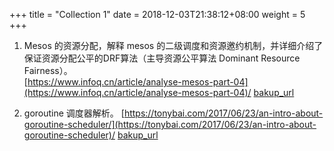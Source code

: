 +++
title = "Collection 1"
date =  2018-12-03T21:38:12+08:00
weight = 5
+++

1. Mesos 的资源分配，解释 mesos 的二级调度和资源邀约机制，并详细介绍了保证资源分配公平的DRF算法（主导资源公平算法 Dominant Resource Fairness）。    
   [https://www.infoq.cn/article/analyse-mesos-part-04](https://www.infoq.cn/article/analyse-mesos-part-04)/
   [bakup_url](https://www.evernote.com/shard/s499/nl/1/95931a50-240d-4cc7-b36f-2772ea2768c3?title=%E6%B7%B1%E5%85%A5%E6%B5%85%E5%87%BAMesos%EF%BC%88%E5%9B%9B%EF%BC%89%EF%BC%9AMesos%E7%9A%84%E8%B5%84%E6%BA%90%E5%88%86%E9%85%8D%20-%20InfoQ)

2. goroutine 调度器解析。
   [https://tonybai.com/2017/06/23/an-intro-about-goroutine-scheduler/](https://tonybai.com/2017/06/23/an-intro-about-goroutine-scheduler)/
   [bakup_url](https://www.evernote.com/shard/s499/u/0/sh/f27c1cd8-734b-486e-9f7d-7f988b8649eb/7034f2a84388c053628ba819ae0a5ce2)    